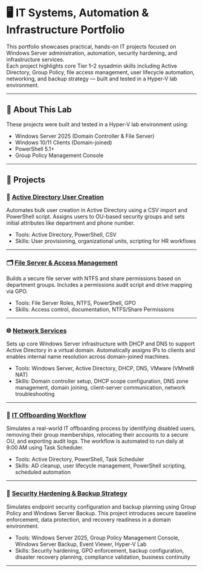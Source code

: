 # 🖥️ IT Systems, Automation & Infrastructure Portfolio

This portfolio showcases practical, hands-on IT projects focused on Windows Server administration, automation, security hardening, and infrastructure services.  
Each project highlights core Tier 1–2 sysadmin skills including Active Directory, Group Policy, file access management, user lifecycle automation, networking, and backup strategy — built and tested in a Hyper-V lab environment.

---

## 🧰 About This Lab

These projects were built and tested in a Hyper-V lab environment using:
- Windows Server 2025 (Domain Controller & File Server)
- Windows 10/11 Clients (Domain-joined)
- PowerShell 5.1+
- Group Policy Management Console

---

## 📁 Projects

### 👥 [Active Directory User Creation](./Account-Creation)
Automates bulk user creation in Active Directory using a CSV import and PowerShell script. Assigns users to OU-based security groups and sets initial attributes like department and phone number.

- Tools: Active Directory, PowerShell, CSV
- Skills: User provisioning, organizational units, scripting for HR workflows

---

### 🗂 [File Server & Access Management](./FileServer-AccessManagement)
Builds a secure file server with NTFS and share permissions based on department groups. Includes a permissions audit script and drive mapping via GPO.

- Tools: File Server Roles, NTFS, PowerShell, GPO
- Skills: Access control, documentation, NTFS/Share Permissions

---

### 🌐 [Network Services](./Network-Services)
Sets up core Windows Server infrastructure with DHCP and DNS to support Active Directory in a virtual domain. Automatically assigns IPs to clients and enables internal name resolution across domain-joined machines.

- Tools: Windows Server, Active Directory, DHCP, DNS, VMware (VMnet8 NAT)
- Skills: Domain controller setup, DHCP scope configuration, DNS zone management, domain joining, client-server communication, network troubleshooting

---

### 🚪 [IT Offboarding Workflow](./Offboarding-Workflow)
Simulates a real-world IT offboarding process by identifying disabled users, removing their group memberships, relocating their accounts to a secure OU, and exporting audit logs. The workflow is automated to run daily at 9:00 AM using Task Scheduler.

- Tools: Active Directory, PowerShell, Task Scheduler
- Skills: AD cleanup, user lifecycle management, PowerShell scripting, scheduled automation

---

### 🔐 [ Security Hardening & Backup Strategy](./Security-Hardening)
Simulates endpoint security configuration and backup planning using Group Policy and Windows Server Backup. This project introduces secure baseline enforcement, data protection, and recovery readiness in a domain environment.

- Tools: Windows Server 2025, Group Policy Management Console, Windows Server Backup, Event Viewer, Hyper-V Lab
- Skills: Security hardening, GPO enforcement, backup configuration, disaster recovery planning, compliance validation, business continuity

---
